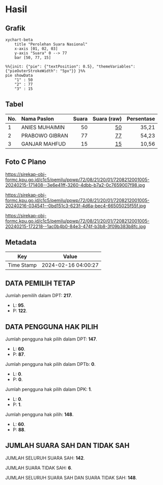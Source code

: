 # Hasil

## Grafik

```mermaid
xychart-beta
    title "Perolehan Suara Nasional"
    x-axis [01, 02, 03]
    y-axis "Suara" 0 --> 77
    bar [50, 77, 15]
```

```mermaid
%%{init: {"pie": {"textPosition": 0.5}, "themeVariables": {"pieOuterStrokeWidth": "5px"}} }%%
pie showData
    "1" : 50
    "2" : 77
    "3" : 15
```

## Tabel

| No. | Nama Paslon    | Suara | Suara (raw) | Persentase |
|:--- |:-------------- | -----:| -----------:| ----------:|
| 1   | ANIES MUHAIMIN | 50    | [50][p-1]   | 35,21      |
| 2   | PRABOWO GIBRAN | 77    | [77][p-2]   | 54,23      |
| 3   | GANJAR MAHFUD  | 15    | [15][p-3]   | 10,56      |


[p-1]: https://github.com/gigit-pemilu/pemilu-2024/blob/main/pilpres/hitung-suara/sub/72-sulawesi-tengah/sub/08-parigi-moutong/sub/21-bolano/sub/2001-bolano/sub/005-tps/sub/paslon-1.txt
[p-2]: https://github.com/gigit-pemilu/pemilu-2024/blob/main/pilpres/hitung-suara/sub/72-sulawesi-tengah/sub/08-parigi-moutong/sub/21-bolano/sub/2001-bolano/sub/005-tps/sub/paslon-2.txt
[p-3]: https://github.com/gigit-pemilu/pemilu-2024/blob/main/pilpres/hitung-suara/sub/72-sulawesi-tengah/sub/08-parigi-moutong/sub/21-bolano/sub/2001-bolano/sub/005-tps/sub/paslon-3.txt

## Foto C Plano

https://sirekap-obj-formc.kpu.go.id/c1c5/pemilu/ppwp/72/08/21/20/01/7208212001005-20240215-171408--3e6e41ff-3260-4dbb-b7a2-0c7659007f98.jpg

https://sirekap-obj-formc.kpu.go.id/c1c5/pemilu/ppwp/72/08/21/20/01/7208212001005-20240216-034541--0bd151c3-623f-4d6a-bec4-66505025f55f.jpg

https://sirekap-obj-formc.kpu.go.id/c1c5/pemilu/ppwp/72/08/21/20/01/7208212001005-20240215-172218--1ac0b4b0-84e3-474f-b3b8-3f09b383b8fc.jpg


## Metadata

| Key        | Value               |
| ---------- | ------------------- |
| Time Stamp | 2024-02-16 04:00:27 |


## DATA PEMILIH TETAP

Jumlah pemilih dalam DPT: **217**.
 * L: **95**.
 * P: **122**.

## DATA PENGGUNA HAK PILIH

Jumlah pengguna hak pilih dalam DPT: **147**.
 * L: **60**.
 * P: **87**.

Jumlah pengguna hak pilih dalam DPTb: **0**.
 * L: **0**.
 * P: **0**.

Jumlah pengguna hak pilih dalam DPK: **1**.
 * L: **0**.
 * P: **1**.

Jumlah pengguna hak pilih: **148**.
 * L: **60**.
 * P: **88**.

## JUMLAH SUARA SAH DAN TIDAK SAH

JUMLAH SELURUH SUARA SAH: **142**.

JUMLAH SUARA TIDAK SAH: **6**.

JUMLAH SELURUH SUARA SAH DAN SUARA TIDAK SAH: **148**.


